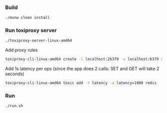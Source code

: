 ### Build 
```bash
./mvnw clean install 
```
### Run toxiproxy server
```bash
./toxiproxy-server-linux-amd64 
``` 
Add proxy rules
```bash
toxiproxy-cli-linux-amd64 create -l localhost:26379 -u localhost:6379 redis
```
Add 1s latency per ops (since the app does 2 calls: SET and GET will take 2 seconds) 
```bash
toxiproxy-cli-linux-amd64 toxic add -t latency -a latency=1000 redis 
```
### Run 
```bash
./run.sh 
```
